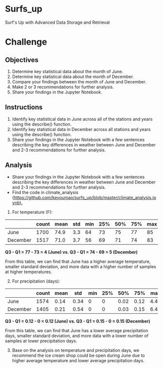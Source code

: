 # Surfs_up

Surf's Up with Advanced Data Storage and Retrieval

# Challenge

## Objectives

1. Determine key statistical data about the month of June.
2. Determine key statistical data about the month of December.
3. Compare your findings between the month of June and December.
4. Make 2 or 3 recommendations for further analysis.
5. Share your findings in the Jupyter Notebook.

## Instructions

1. Identify key statistical data in June across all of the stations and years using the describe() function.
2. Identify key statistical data in December across all stations and years using the describe() function.
3. Share your findings in the Jupyter Notebook with a few sentences describing the key differences in weather between June and December and 2-3 recommendations for further analysis.

## Analysis

- Share your findings in the Jupyter Notebook with a few sentences describing the key differences in weather between June and December and 2-3 recommendations for further analysis.
- Find the code in climate_analysis (<https://github.com/keyoumao/surfs_up/blob/master/climate_analysis.ipynb).>

1. For temperature (F):

|   | count | mean | std | min | 25% | 50% | 75% | max |
|---|---|---|---|---|---|---|---|---|
| June | 1700  | 74.9 | 3.3 | 64 | 73 | 75 | 77 | 85 |
| December | 1517 | 71.0  | 3.7 | 56 | 69 | 71 | 74 | 83 |

**Q3 - Q1 = 77 - 73 = 4 (June) vs. Q3 - Q1 = 74 - 69 = 5 (December)**

From this table, we can find that June has a higher average temperature, smaller standard deviation, and more data with a higher number of samples at higher temperatures.

2. For precipitation (days):

|   | count | mean | std | min | 25% | 50% | 75% | max |
|---|---|---|---|---|---|---|---|---|
| June | 1574  | 0.14 | 0.34 | 0 | 0 | 0.02 | 0.12 | 4.43 |
| December | 1405 | 0.21  | 0.54 | 0 | 0 | 0.03 | 0.15 | 6.42 |

**Q3 - Q1 = 0.12 - 0 = 0.12 (June) vs. Q3 - Q1 = 0.15 - 0 = 0.15 (December)**

From this table, we can find that June has a lower average precipitation days, smaller standard deviation, and more data with a lower number of samples at lower precipitation days.

3. Base on the analysis on temperature and precipitation days, we recommend the ice cream shop could be open during June due to higher average temperature and lower average precipitation days.
